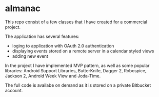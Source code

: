 # almanac

This repo consist of a few classes that I have created for a commercial project.

The application has several features:
- loging to application with OAuth 2.0 authentication
- displaying events stored on a remote server in a calendar styled views
- adding new event

In the project I have implemented MVP pattern, as well as some popular libraries:
Android Support Libraries, ButterKnife, Dagger 2, Robospice, Jackson 2, Android Week View and Joda-Time.

The full code is availabe on demand as it is stored on a private Bitbucket account.
